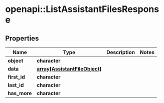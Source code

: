 # openapi::ListAssistantFilesResponse


## Properties
Name | Type | Description | Notes
------------ | ------------- | ------------- | -------------
**object** | **character** |  | 
**data** | [**array[AssistantFileObject]**](AssistantFileObject.md) |  | 
**first_id** | **character** |  | 
**last_id** | **character** |  | 
**has_more** | **character** |  | 


